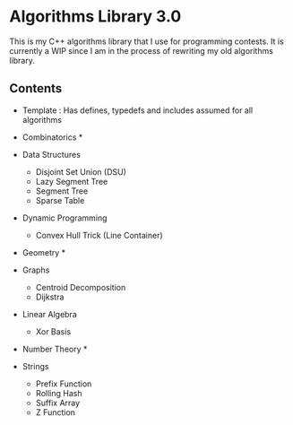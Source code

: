 # Algorithms Library 3.0

This is my C++ algorithms library that I use for programming contests. It is currently a WIP since I am in the process of rewriting my old algorithms library. 

## Contents

* Template : Has defines, typedefs and includes assumed for all algorithms

* Combinatorics
    * 
* Data Structures
    * Disjoint Set Union (DSU)
    * Lazy Segment Tree
    * Segment Tree
    * Sparse Table
* Dynamic Programming
    * Convex Hull Trick (Line Container)
* Geometry
    *
* Graphs
    * Centroid Decomposition
    * Dijkstra
* Linear Algebra
    * Xor Basis
* Number Theory
    * 
* Strings
    * Prefix Function
    * Rolling Hash
    * Suffix Array
    * Z Function